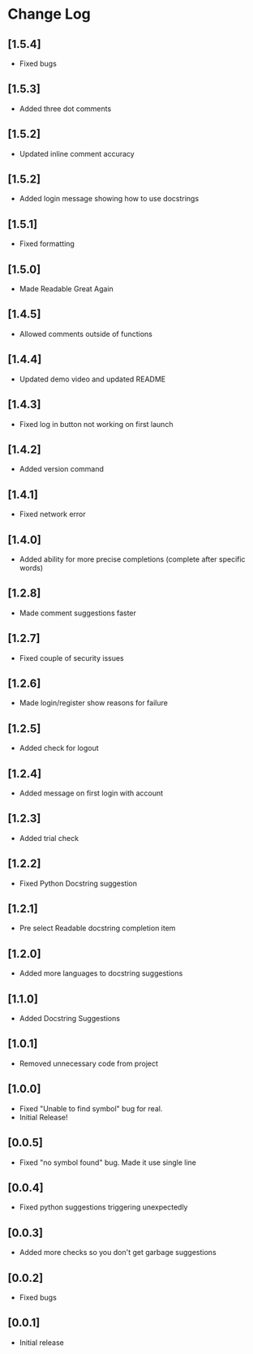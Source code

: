 # Change Log

## [1.5.4]

- Fixed bugs

## [1.5.3]

- Added three dot comments

## [1.5.2]

- Updated inline comment accuracy

## [1.5.2]

- Added login message showing how to use docstrings

## [1.5.1]

- Fixed formatting

## [1.5.0]

- Made Readable Great Again

## [1.4.5]

- Allowed comments outside of functions

## [1.4.4]

- Updated demo video and updated README

## [1.4.3]

- Fixed log in button not working on first launch

## [1.4.2]

- Added version command

## [1.4.1]

- Fixed network error

## [1.4.0]

- Added ability for more precise completions (complete after specific words)

## [1.2.8]

- Made comment suggestions faster

## [1.2.7]

- Fixed couple of security issues

## [1.2.6]

- Made login/register show reasons for failure

## [1.2.5]

- Added check for logout

## [1.2.4]

- Added message on first login with account

## [1.2.3]

- Added trial check

## [1.2.2]

- Fixed Python Docstring suggestion

## [1.2.1]

- Pre select Readable docstring completion item

## [1.2.0]

- Added more languages to docstring suggestions

## [1.1.0]

- Added Docstring Suggestions

## [1.0.1]

- Removed unnecessary code from project

## [1.0.0]

- Fixed "Unable to find symbol" bug for real.
- Initial Release!

## [0.0.5]

- Fixed "no symbol found" bug. Made it use single line

## [0.0.4]

- Fixed python suggestions triggering unexpectedly

## [0.0.3]

- Added more checks so you don't get garbage suggestions

## [0.0.2]

- Fixed bugs

## [0.0.1]

- Initial release
